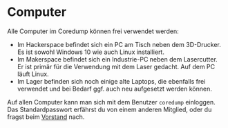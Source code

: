 # Computer

Alle Computer im Coredump können frei verwendet werden:

- Im Hackerspace befindet sich ein PC am Tisch neben dem 3D-Drucker. Es
  ist sowohl Windows 10 wie auch Linux installiert.
- Im Makerspace befindet sich ein Industrie-PC neben dem Lasercutter. Er
  ist primär für die Verwendung mit dem Laser gedacht. Auf dem PC läuft
  Linux.
- Im Lager befinden sich noch einige alte Laptops, die ebenfalls frei
  verwendet und bei Bedarf ggf. auch neu aufgesetzt werden können.

Auf allen Computer kann man sich mit dem Benutzer `coredump` einloggen.
Das Standardpasswort erfährst du von einem anderen Mitglied, oder du
fragst beim [Vorstand](../verein/vorstand.md) nach.
